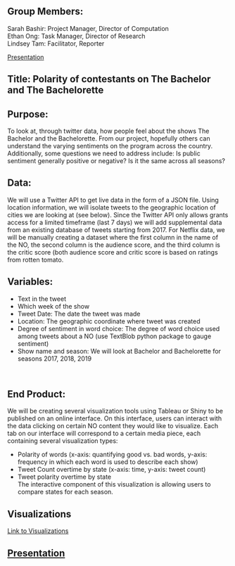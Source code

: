 ## Group Members: 
Sarah Bashir: Project Manager, Director of Computation</br>
Ethan Ong:  Task Manager, Director of Research</br>
Lindsey Tam:  Facilitator, Reporter</br>

[Presentation](https://docs.google.com/presentation/d/1G7IIkiSaZm3E1TTuKNK8iYa26rkzdu8zbHCIuZDZ4VM/edit?usp=sharing)

## Title: Polarity of contestants on The Bachelor and The Bachelorette

## Purpose: 
To look at, through twitter data, how people feel about the shows The Bachelor and the Bachelorette. From our project, hopefully others can understand the varying sentiments on the program across the country. Additionally, some questions we need to address include: Is public sentiment generally positive or negative? Is it the same across all seasons?

## Data: 
We will use a Twitter API to get live data in the form of a JSON file. Using location information, we will isolate tweets to the geographic location of cities we are looking at (see below). Since the Twitter API only allows grants access for a limited timeframe (last 7 days) we will add supplemental data from an existing database of tweets starting from 2017. For Netflix data, we will be manually creating a dataset where the first column in the name of the NO, the second column is the audience score, and the third column is the critic score (both audience score and critic score is based on ratings from rotten tomato.  </br>
  
## Variables: 
* Text in the tweet</br>
* Which week of the show </br>
* Tweet Date: The date the tweet was made   </br>
* Location: The geographic coordinate where tweet was created </br>
* Degree of sentiment in word choice: The degree of word choice used among tweets about a NO (use TextBlob python package to gauge sentiment) </br>
* Show name and season: We will look at Bachelor and Bachelorette for seasons 2017, 2018, 2019
 </br>


## End Product: 
We will be creating several visualization tools using Tableau or Shiny to be published on an online interface. On this interface, users can interact with the data clicking on certain NO content they would like to visualize. Each tab on our interface will correspond to a certain media piece, each containing several visualization types:</br>
* Polarity of words (x-axis: quantifying good vs. bad words, y-axis: frequency in which each word is used to describe each show) </br>
* Tweet Count overtime by state (x-axis: time, y-axis: tweet count) </br>
* Tweet polarity overtime by state </br>
The interactive component of this visualization is allowing users to compare states for each season. 

## Visualizations
[Link to Visualizations](https://public.tableau.com/profile/ethan3912#!/vizhome/TheBacheloretteVisualizations/Dashboard1)

## [Presentation](https://docs.google.com/presentation/d/1G7IIkiSaZm3E1TTuKNK8iYa26rkzdu8zbHCIuZDZ4VM/edit?usp=sharing)
